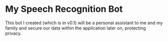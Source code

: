 # My Speech Recognition Bot

This bot I created (which is in v0.1) will be a personal assistant to me and my family and secure our data within the application later on, protecting privacy.
